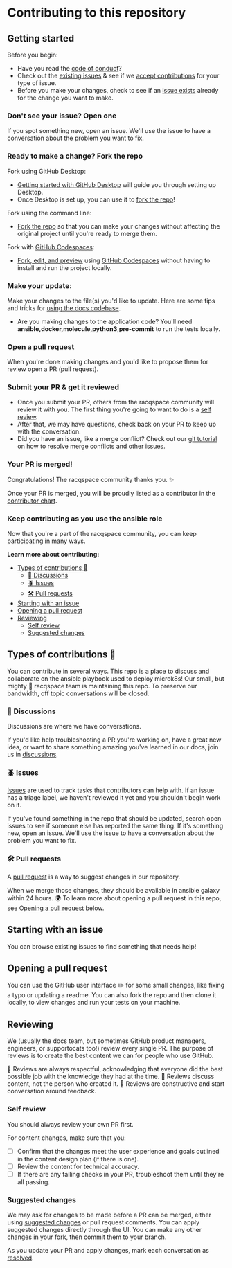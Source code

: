 # Contributing to this repository

## Getting started

Before you begin:
- Have you read the [code of conduct](CODE_OF_CONDUCT.md)?
- Check out the [existing issues](https://github.com/racqspace/playbook-k8s/issues) & see if we [accept contributions](#types-of-contributions-memo) for your type of issue.
- Before you make your changes, check to see if an [issue exists](https://github.com/racqspace/playbook-k8s/issues/) already for the change you want to make.

### Don't see your issue? Open one

If you spot something new, open an issue. We'll use the issue to have a conversation about the problem you want to fix.

### Ready to make a change? Fork the repo

Fork using GitHub Desktop:

- [Getting started with GitHub Desktop](https://docs.github.com/en/desktop/installing-and-configuring-github-desktop/getting-started-with-github-desktop) will guide you through setting up Desktop.
- Once Desktop is set up, you can use it to [fork the repo](https://docs.github.com/en/desktop/contributing-and-collaborating-using-github-desktop/cloning-and-forking-repositories-from-github-desktop)!

Fork using the command line:

- [Fork the repo](https://docs.github.com/en/github/getting-started-with-github/fork-a-repo#fork-an-example-repository) so that you can make your changes without affecting the original project until you're ready to merge them.

Fork with [GitHub Codespaces](https://github.com/features/codespaces):

- [Fork, edit, and preview](https://docs.github.com/en/free-pro-team@latest/github/developing-online-with-codespaces/creating-a-codespace) using [GitHub Codespaces](https://github.com/features/codespaces) without having to install and run the project locally.

### Make your update:
Make your changes to the file(s) you'd like to update. Here are some tips and tricks for [using the docs codebase](#working-in-the-githubdocs-repository).
  - Are you making changes to the application code? You'll need **ansible,docker,molecule,python3,pre-commit** to run the tests locally.

### Open a pull request
When you're done making changes and you'd like to propose them for review open a PR (pull request).

### Submit your PR & get it reviewed
- Once you submit your PR, others from the racqspace community will review it with you. The first thing you're going to want to do is a [self review](#self-review).
- After that, we may have questions, check back on your PR to keep up with the conversation.
- Did you have an issue, like a merge conflict? Check out our [git tutorial](https://lab.github.com/githubtraining/managing-merge-conflicts) on how to resolve merge conflicts and other issues.

### Your PR is merged!
Congratulations! The racqspace community thanks you. :sparkles:

Once your PR is merged, you will be proudly listed as a contributor in the [contributor chart](https://github.com/racqspace/playbook-k8s/graphs/contributors).

### Keep contributing as you use the ansible role

Now that you're a part of the racqspace community, you can keep participating in many ways.

**Learn more about contributing:**

- [Types of contributions :memo:](#types-of-contributions-memo)
  - [:mega: Discussions](#mega-discussions)
  - [:beetle: Issues](#beetle-issues)
  - [:hammer_and_wrench: Pull requests](#hammer_and_wrench-pull-requests)
- [Starting with an issue](#starting-with-an-issue)
- [Opening a pull request](#opening-a-pull-request)
- [Reviewing](#reviewing)
  - [Self review](#self-review)
  - [Suggested changes](#suggested-changes)

## Types of contributions :memo:
You can contribute in several ways. This repo is a place to discuss and collaborate on the ansible playbook used to deploy microk8s! Our small, but mighty :muscle: racqspace team is maintaining this repo. To preserve our bandwidth, off topic conversations will be closed.

### :mega: Discussions
Discussions are where we have conversations.

If you'd like help troubleshooting a PR you're working on, have a great new idea, or want to share something amazing you've learned in our docs, join us in [discussions](https://github.com/racqspace/playbook-k8s/discussions).

### :beetle: Issues
[Issues](https://docs.github.com/en/github/managing-your-work-on-github/about-issues) are used to track tasks that contributors can help with. If an issue has a triage label, we haven't reviewed it yet and you shouldn't begin work on it.

If you've found something in the repo that should be updated, search open issues to see if someone else has reported the same thing. If it's something new, open an issue. We'll use the issue to have a conversation about the problem you want to fix.

### :hammer_and_wrench: Pull requests
A [pull request](https://docs.github.com/en/github/collaborating-with-issues-and-pull-requests/about-pull-requests) is a way to suggest changes in our repository.

When we merge those changes, they should be available in ansible galaxy within 24 hours. :earth_africa: To learn more about opening a pull request in this repo, see [Opening a pull request](#opening-a-pull-request) below.

## Starting with an issue
You can browse existing issues to find something that needs help!

## Opening a pull request
You can use the GitHub user interface :pencil2: for some small changes, like fixing a typo or updating a readme. You can also fork the repo and then clone it locally, to view changes and run your tests on your machine.

## Reviewing
We (usually the docs team, but sometimes GitHub product managers, engineers, or supportocats too!) review every single PR. The purpose of reviews is to create the best content we can for people who use GitHub.

:yellow_heart: Reviews are always respectful, acknowledging that everyone did the best possible job with the knowledge they had at the time.
:yellow_heart: Reviews discuss content, not the person who created it.
:yellow_heart: Reviews are constructive and start conversation around feedback.

### Self review
You should always review your own PR first.

For content changes, make sure that you:
- [ ] Confirm that the changes meet the user experience and goals outlined in the content design plan (if there is one).
- [ ] Review the content for technical accuracy.
- [ ] If there are any failing checks in your PR, troubleshoot them until they're all passing.

### Suggested changes
We may ask for changes to be made before a PR can be merged, either using [suggested changes](https://docs.github.com/en/github/collaborating-with-issues-and-pull-requests/incorporating-feedback-in-your-pull-request) or pull request comments. You can apply suggested changes directly through the UI. You can make any other changes in your fork, then commit them to your branch.

As you update your PR and apply changes, mark each conversation as [resolved](https://docs.github.com/en/github/collaborating-with-issues-and-pull-requests/commenting-on-a-pull-request#resolving-conversations).
